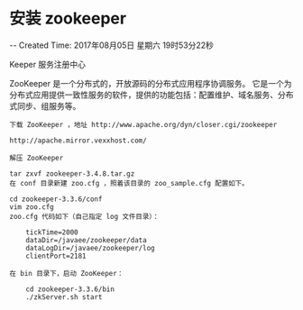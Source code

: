 # 安装 zookeeper
  -- Created Time: 2017年08月05日 星期六 19时53分22秒

Keeper 服务注册中心

ZooKeeper 是一个分布式的，开放源码的分布式应用程序协调服务。
它是一个为分布式应用提供一致性服务的软件，提供的功能包括：配置维护、域名服务、分布式同步、组服务等。

```
下载 ZooKeeper ，地址 http://www.apache.org/dyn/closer.cgi/zookeeper

http://apache.mirror.vexxhost.com/

解压 ZooKeeper

tar zxvf zookeeper-3.4.8.tar.gz
在 conf 目录新建 zoo.cfg ，照着该目录的 zoo_sample.cfg 配置如下。

cd zookeeper-3.3.6/conf
vim zoo.cfg
zoo.cfg 代码如下（自己指定 log 文件目录）：

    tickTime=2000
    dataDir=/javaee/zookeeper/data
    dataLogDir=/javaee/zookeeper/log
    clientPort=2181

在 bin 目录下，启动 ZooKeeper：

    cd zookeeper-3.3.6/bin
    ./zkServer.sh start
```
